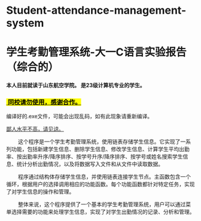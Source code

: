# Student-attendance-management-system

# 学生考勤管理系统-大一C语言实验报告（综合的）

#### 本人目前就读于山东航空学院。 是23级计算机专业的学生。

### <u><mark> **同校请勿使用，感谢合作。**</mark></u>

编译好的.exe文件，可能会出现乱码，如有此现象请重新编译。

<u>鄙人水平不高，请见谅。</u>



        这个程序是一个学生考勤管理系统，使用链表存储学生信息。它实现了一系列功能，包括新建学生信息、删除学生信息、修改学生信息、计算学生平均出勤率、按出勤率升序/降序排序、按学号升序/降序排序、按学号或姓名搜索学生信息、统计分析出勤情况，以及将数据写入文件和从文件中读取数据。

        程序通过结构体存储学生信息，并使用链表连接学生节点。主函数包含一个循环，根据用户的选择调用相应的功能函数。每个功能函数都针对特定任务，实现了对学生信息的操作和管理。

        整体来说，这个程序提供了一个基本的学生考勤管理系统，用户可以通过菜单选择需要的功能来处理学生信息，实现了对学生出勤情况的记录、分析和管理。


